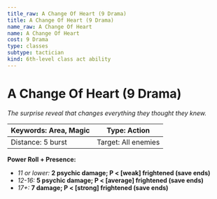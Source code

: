 ```yaml
---
title_raw: A Change Of Heart (9 Drama)
title: A Change Of Heart (9 Drama)
name_raw: A Change Of Heart
name: A Change Of Heart
cost: 9 Drama
type: classes
subtype: tactician
kind: 6th-level class act ability
---
```


# A Change Of Heart (9 Drama)

*The surprise reveal that changes everything they thought they knew.*

| Keywords: Area, Magic | Type: Action        |
| --------------------- | ------------------- |
| Distance: 5 burst     | Target: All enemies |

**Power Roll + Presence:**

- *11 or lower:* **2 psychic damage; P \< \[weak\] frightened (save ends)**
- *12-16:* **5 psychic damage; P \< \[average\] frightened (save ends)**
- *17+:* **7 damage; P \< \[strong\] frightened (save ends)**
